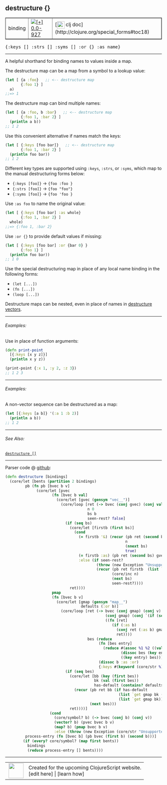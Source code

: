 ## destructure {}



 <table border="1">
<tr>
<td>binding</td>
<td><a href="https://github.com/cljsinfo/cljs-api-docs/tree/0.0-927"><img valign="middle" alt="[+] 0.0-927" title="Added in 0.0-927" src="https://img.shields.io/badge/+-0.0--927-lightgrey.svg"></a> </td>
<td>
[<img height="24px" valign="middle" src="http://i.imgur.com/1GjPKvB.png"> clj doc](http://clojure.org/special_forms#toc18)
</td>
</tr>
</table>

<samp>{:keys \[\] :strs \[\] :syms \[\] :or {} :as name}</samp><br>

---


A helpful shorthand for binding names to values inside a map.

The destructure map can be a map from a symbol to a lookup value:

```clj
(let [ {a :foo}   ;; <-- destructure map
       {:foo 1} ]
  a)
;;=> 1
```

The destructure map can bind multiple names:

```clj
(let [ {a :foo, b :bar}   ;; <-- destructure map
       {:foo 1, :bar 2} ]
  (println a b))
;; 1 2
```

Use this convenient alternative if names match the keys:

```clj
(let [ {:keys [foo bar]}   ;; <-- destructure map
       {:foo 1, :bar 2} ]
  (println foo bar))
;; 1 2
```

Different key types are supported using `:keys`, `:strs`, or `:syms`, which
map to the manual destructuring forms below:

- `{:keys [foo]}` -> `{foo :foo }`
- `{:strs [foo]}` -> `{foo "foo"}`
- `{:syms [foo]}` -> `{foo 'foo }`

Use `:as foo` to name the original value:

```clj
(let [ {:keys [foo bar] :as whole}
       {:foo 1, :bar 2} ]
  whole)
;;=> {:foo 1, :bar 2}
```

Use `:or {}` to provide default values if missing:

```clj
(let [ {:keys [foo bar] :or {bar 0} }
       {:foo 1} ]
  (println foo bar))
;; 1 0
```

Use the special destructuring map in place of any local name binding in the
following forms:

- `(let [...])`
- `(fn [...])`
- `(loop [...])`

Destructure maps can be nested, even in place of names in [destructure
vectors][doc:syntax/destructure-vector].

[doc:syntax/destructure-vector]:../syntax/destructure-vector.md

---

###### Examples:

Use in place of function arguments:

```clj
(defn print-point
  [{:keys [x y z]}]
  (println x y z))

(print-point {:x 1, :y 2, :z 3})
;; 1 2 3
```



---
###### Examples:

A non-vector sequence can be destructured as a map:

```clj
(let [{:keys [a b]} '(:a 1 :b 2)]
  (println a b))
;; 1 2
```



---

###### See Also:

[`destructure []`](../syntax/destructure-vector.md)<br>

---




Parser code @ [github](https://github.com/clojure/clojurescript/blob/r1820/src/clj/cljs/core.clj#L66-L125):

```clj
(defn destructure [bindings]
  (core/let [bents (partition 2 bindings)
         pb (fn pb [bvec b v]
              (core/let [pvec
                     (fn [bvec b val]
                       (core/let [gvec (gensym "vec__")]
                         (core/loop [ret (-> bvec (conj gvec) (conj val))
                                     n 0
                                     bs b
                                     seen-rest? false]
                           (if (seq bs)
                             (core/let [firstb (first bs)]
                               (cond
                                 (= firstb '&) (recur (pb ret (second bs) (list `nthnext gvec n))
                                                      n
                                                      (nnext bs)
                                                      true)
                                 (= firstb :as) (pb ret (second bs) gvec)
                                 :else (if seen-rest?
                                         (throw (new Exception "Unsupported binding form, only :as can follow & parameter"))
                                         (recur (pb ret firstb  (list `nth gvec n nil))
                                                (core/inc n)
                                                (next bs)
                                                seen-rest?))))
                             ret))))
                     pmap
                     (fn [bvec b v]
                       (core/let [gmap (gensym "map__")
                                  defaults (:or b)]
                         (core/loop [ret (-> bvec (conj gmap) (conj v)
                                             (conj gmap) (conj `(if (seq? ~gmap) (apply hash-map ~gmap) ~gmap))
                                             ((fn [ret]
                                                (if (:as b)
                                                  (conj ret (:as b) gmap)
                                                  ret))))
                                     bes (reduce
                                          (fn [bes entry]
                                            (reduce #(assoc %1 %2 ((val entry) %2))
                                                    (dissoc bes (key entry))
                                                    ((key entry) bes)))
                                          (dissoc b :as :or)
                                          {:keys #(keyword (core/str %)), :strs core/str, :syms #(list `quote %)})]
                           (if (seq bes)
                             (core/let [bb (key (first bes))
                                        bk (val (first bes))
                                        has-default (contains? defaults bb)]
                               (recur (pb ret bb (if has-default
                                                   (list `get gmap bk (defaults bb))
                                                   (list `get gmap bk)))
                                      (next bes)))
                             ret))))]
                    (cond
                      (core/symbol? b) (-> bvec (conj b) (conj v))
                      (vector? b) (pvec bvec b v)
                      (map? b) (pmap bvec b v)
                      :else (throw (new Exception (core/str "Unsupported binding form: " b))))))
         process-entry (fn [bvec b] (pb bvec (first b) (second b)))]
        (if (every? core/symbol? (map first bents))
          bindings
          (reduce process-entry [] bents))))
```

<!--
Repo - tag - source tree - lines:

 <pre>
clojurescript @ r1820
└── src
    └── clj
        └── cljs
            └── <ins>[core.clj:66-125](https://github.com/clojure/clojurescript/blob/r1820/src/clj/cljs/core.clj#L66-L125)</ins>
</pre>

-->

---




 <table>
<tr><td>
<img valign="middle" align="right" width="48px" src="http://i.imgur.com/Hi20huC.png">
</td><td>
Created for the upcoming ClojureScript website.<br>
[edit here] | [learn how]
</td></tr></table>

[edit here]:https://github.com/cljsinfo/cljs-api-docs/blob/master/cljsdoc/syntax/destructure-map.cljsdoc
[learn how]:https://github.com/cljsinfo/cljs-api-docs/wiki/cljsdoc-files

<!--

This information was too distracting to show to readers, but I'll leave it
commented here since it is helpful to:

- pretty-print the data used to generate this document
- and show how to retrieve that data



The API data for this symbol:

```clj
{:description "A helpful shorthand for binding names to values inside a map.\n\nThe destructure map can be a map from a symbol to a lookup value:\n\n```clj\n(let [ {a :foo}   ;; <-- destructure map\n       {:foo 1} ]\n  a)\n;;=> 1\n```\n\nThe destructure map can bind multiple names:\n\n```clj\n(let [ {a :foo, b :bar}   ;; <-- destructure map\n       {:foo 1, :bar 2} ]\n  (println a b))\n;; 1 2\n```\n\nUse this convenient alternative if names match the keys:\n\n```clj\n(let [ {:keys [foo bar]}   ;; <-- destructure map\n       {:foo 1, :bar 2} ]\n  (println foo bar))\n;; 1 2\n```\n\nDifferent key types are supported using `:keys`, `:strs`, or `:syms`, which\nmap to the manual destructuring forms below:\n\n- `{:keys [foo]}` -> `{foo :foo }`\n- `{:strs [foo]}` -> `{foo \"foo\"}`\n- `{:syms [foo]}` -> `{foo 'foo }`\n\nUse `:as foo` to name the original value:\n\n```clj\n(let [ {:keys [foo bar] :as whole}\n       {:foo 1, :bar 2} ]\n  whole)\n;;=> {:foo 1, :bar 2}\n```\n\nUse `:or {}` to provide default values if missing:\n\n```clj\n(let [ {:keys [foo bar] :or {bar 0} }\n       {:foo 1} ]\n  (println foo bar))\n;; 1 0\n```\n\nUse the special destructuring map in place of any local name binding in the\nfollowing forms:\n\n- `(let [...])`\n- `(fn [...])`\n- `(loop [...])`\n\nDestructure maps can be nested, even in place of names in [destructure\nvectors][doc:syntax/destructure-vector].",
 :ns "syntax",
 :name "destructure-map",
 :history [["+" "0.0-927"]],
 :type "binding",
 :related ["syntax/destructure-vector"],
 :full-name-encode "syntax/destructure-map",
 :source {:code "(defn destructure [bindings]\n  (core/let [bents (partition 2 bindings)\n         pb (fn pb [bvec b v]\n              (core/let [pvec\n                     (fn [bvec b val]\n                       (core/let [gvec (gensym \"vec__\")]\n                         (core/loop [ret (-> bvec (conj gvec) (conj val))\n                                     n 0\n                                     bs b\n                                     seen-rest? false]\n                           (if (seq bs)\n                             (core/let [firstb (first bs)]\n                               (cond\n                                 (= firstb '&) (recur (pb ret (second bs) (list `nthnext gvec n))\n                                                      n\n                                                      (nnext bs)\n                                                      true)\n                                 (= firstb :as) (pb ret (second bs) gvec)\n                                 :else (if seen-rest?\n                                         (throw (new Exception \"Unsupported binding form, only :as can follow & parameter\"))\n                                         (recur (pb ret firstb  (list `nth gvec n nil))\n                                                (core/inc n)\n                                                (next bs)\n                                                seen-rest?))))\n                             ret))))\n                     pmap\n                     (fn [bvec b v]\n                       (core/let [gmap (gensym \"map__\")\n                                  defaults (:or b)]\n                         (core/loop [ret (-> bvec (conj gmap) (conj v)\n                                             (conj gmap) (conj `(if (seq? ~gmap) (apply hash-map ~gmap) ~gmap))\n                                             ((fn [ret]\n                                                (if (:as b)\n                                                  (conj ret (:as b) gmap)\n                                                  ret))))\n                                     bes (reduce\n                                          (fn [bes entry]\n                                            (reduce #(assoc %1 %2 ((val entry) %2))\n                                                    (dissoc bes (key entry))\n                                                    ((key entry) bes)))\n                                          (dissoc b :as :or)\n                                          {:keys #(keyword (core/str %)), :strs core/str, :syms #(list `quote %)})]\n                           (if (seq bes)\n                             (core/let [bb (key (first bes))\n                                        bk (val (first bes))\n                                        has-default (contains? defaults bb)]\n                               (recur (pb ret bb (if has-default\n                                                   (list `get gmap bk (defaults bb))\n                                                   (list `get gmap bk)))\n                                      (next bes)))\n                             ret))))]\n                    (cond\n                      (core/symbol? b) (-> bvec (conj b) (conj v))\n                      (vector? b) (pvec bvec b v)\n                      (map? b) (pmap bvec b v)\n                      :else (throw (new Exception (core/str \"Unsupported binding form: \" b))))))\n         process-entry (fn [bvec b] (pb bvec (first b) (second b)))]\n        (if (every? core/symbol? (map first bents))\n          bindings\n          (reduce process-entry [] bents))))",
          :title "Parser code",
          :repo "clojurescript",
          :tag "r1820",
          :filename "src/clj/cljs/core.clj",
          :lines [66 125]},
 :usage ["{:keys [] :strs [] :syms [] :or {} :as name}"],
 :examples [{:id "0d56ee",
             :content "Use in place of function arguments:\n\n```clj\n(defn print-point\n  [{:keys [x y z]}]\n  (println x y z))\n\n(print-point {:x 1, :y 2, :z 3})\n;; 1 2 3\n```"}
            {:id "7a51df",
             :content "A non-vector sequence can be destructured as a map:\n\n```clj\n(let [{:keys [a b]} '(:a 1 :b 2)]\n  (println a b))\n;; 1 2\n```"}],
 :full-name "syntax/destructure-map",
 :display "destructure {}",
 :clj-doc "http://clojure.org/special_forms#toc18"}

```

Retrieve the API data for this symbol:

```clj
;; from Clojure REPL
(require '[clojure.edn :as edn])
(-> (slurp "https://raw.githubusercontent.com/cljsinfo/cljs-api-docs/catalog/cljs-api.edn")
    (edn/read-string)
    (get-in [:symbols "syntax/destructure-map"]))
```

-->
